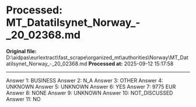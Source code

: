 # Processed: MT_Datatilsynet_Norway_-_20_02368.md

**Original file:** D:\aidpas\eurlextract\fast_scrape\organized_mt\authorities\Norway\MT_Datatilsynet_Norway_-_20_02368.md
**Processed at:** 2025-09-12 15:17:58

---

Answer 1: BUSINESS
Answer 2: N_A
Answer 3: OTHER
Answer 4: UNKNOWN
Answer 5: UNKNOWN
Answer 6: YES
Answer 7: 9775 EUR
Answer 8: NONE
Answer 9: UNKNOWN
Answer 10: NOT_DISCUSSED
Answer 11: NO